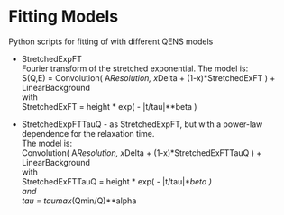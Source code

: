 Fitting Models
================

Python scripts for fitting of with different QENS models

* StretchedExpFT  
Fourier transform of the stretched exponential. The model is:  
S(Q,E) = Convolution( A*Resolution, x*Delta + (1-x)*StretchedExFT ) + LinearBackground  
with  
StretchedExFT = height * exp( - |t/tau|**beta )

* StretchedExpFTTauQ - as StretchedExpFT, but with a power-law dependence for the relaxation time.  
The model is:  
Convolution( A*Resolution, x*Delta + (1-x)*StretchedExFTTauQ ) + LinearBackground  
with  
StretchedExFTTauQ = height * exp( - |t/tau|**beta )  
and  
tau = taumax*(Qmin/Q)**alpha


 
